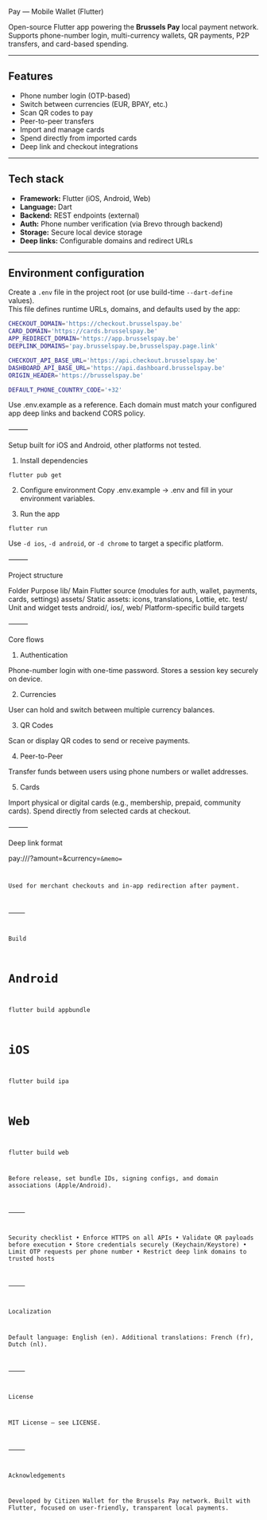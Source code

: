 Pay — Mobile Wallet (Flutter)

Open-source Flutter app powering the **Brussels Pay** local payment network.  
Supports phone-number login, multi-currency wallets, QR payments, P2P transfers, and card-based spending.

---

## Features

- Phone number login (OTP-based)
- Switch between currencies (EUR, BPAY, etc.)
- Scan QR codes to pay
- Peer-to-peer transfers
- Import and manage cards
- Spend directly from imported cards
- Deep link and checkout integrations

---

## Tech stack

- **Framework:** Flutter (iOS, Android, Web)
- **Language:** Dart
- **Backend:** REST endpoints (external)
- **Auth:** Phone number verification (via Brevo through backend)
- **Storage:** Secure local device storage
- **Deep links:** Configurable domains and redirect URLs

---

## Environment configuration

Create a `.env` file in the project root (or use build-time `--dart-define` values).  
This file defines runtime URLs, domains, and defaults used by the app:

```bash
CHECKOUT_DOMAIN='https://checkout.brusselspay.be'
CARD_DOMAIN='https://cards.brusselspay.be'
APP_REDIRECT_DOMAIN='https://app.brusselspay.be'
DEEPLINK_DOMAINS='pay.brusselspay.be,brusselspay.page.link'

CHECKOUT_API_BASE_URL='https://api.checkout.brusselspay.be'
DASHBOARD_API_BASE_URL='https://api.dashboard.brusselspay.be'
ORIGIN_HEADER='https://brusselspay.be'

DEFAULT_PHONE_COUNTRY_CODE='+32'
```

Use .env.example as a reference.
Each domain must match your configured app deep links and backend CORS policy.

⸻

Setup
built for iOS and Android, other platforms not tested. 

1.	Install dependencies

```
flutter pub get
```

2.	Configure environment
Copy .env.example → .env and fill in your environment variables.

3.	Run the app

```
flutter run
```

Use `-d ios`, `-d android`, or `-d chrome` to target a specific platform.

⸻

Project structure

Folder	Purpose
lib/	Main Flutter source (modules for auth, wallet, payments, cards, settings)
assets/	Static assets: icons, translations, Lottie, etc.
test/	Unit and widget tests
android/, ios/, web/	Platform-specific build targets


⸻

Core flows

1. Authentication

Phone-number login with one-time password.
Stores a session key securely on device.

2. Currencies

User can hold and switch between multiple currency balances.

3. QR Codes

Scan or display QR codes to send or receive payments.

4. Peer-to-Peer

Transfer funds between users using phone numbers or wallet addresses.

5. Cards

Import physical or digital cards (e.g., membership, prepaid, community cards).
Spend directly from selected cards at checkout.

⸻

Deep link format

pay://<domain>/<action>?amount=<amount>&currency=<code>&memo=<text>

Used for merchant checkouts and in-app redirection after payment.

⸻

Build

# Android
flutter build appbundle

# iOS
flutter build ipa

# Web
flutter build web

Before release, set bundle IDs, signing configs, and domain associations (Apple/Android).

⸻

Security checklist
	•	Enforce HTTPS on all APIs
	•	Validate QR payloads before execution
	•	Store credentials securely (Keychain/Keystore)
	•	Limit OTP requests per phone number
	•	Restrict deep link domains to trusted hosts

⸻

Localization

Default language: English (en).
Additional translations: French (fr), Dutch (nl).

⸻

License

MIT License — see LICENSE.

⸻

Acknowledgements

Developed by Citizen Wallet for the Brussels Pay network.
Built with Flutter, focused on user-friendly, transparent local payments.

